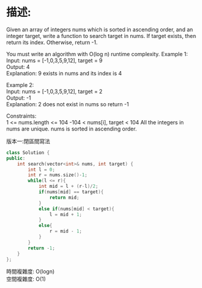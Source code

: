 # 描述:
Given an array of integers nums which is sorted in ascending order, and an integer target, write a function to search target in nums. If target exists, then return its index. Otherwise, return -1.

You must write an algorithm with O(log n) runtime complexity.
Example 1:  
Input: nums = [-1,0,3,5,9,12], target = 9  
Output: 4  
Explanation: 9 exists in nums and its index is 4

Example 2:  
Input: nums = [-1,0,3,5,9,12], target = 2  
Output: -1  
Explanation: 2 does not exist in nums so return -1
 
Constraints:  
1 <= nums.length <= 104
-104 < nums[i], target < 104
All the integers in nums are unique.
nums is sorted in ascending order.

版本一:閉區間寫法
```C++
class Solution {
public:
    int search(vector<int>& nums, int target) {
        int l = 0;
        int r = nums.size()-1;
        while(l <= r){
            int mid = l + (r-l)/2;
            if(nums[mid] == target){
                return mid;
            }
            else if(nums[mid] < target){
                l = mid + 1;
            }
            else{
                r = mid - 1;
            }
        }
        return -1;
    }
};
```
時間複雜度: O(logn)  
空間複雜度: O(1)